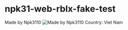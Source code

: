 # npk31-web-rblx-fake-test
Made by Npk3110
![Made by Npk3110
  Country: Viet Nam](https://i.imgur.com/oI0dyK4.png)
